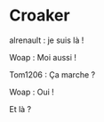 # Croaker
alrenault : je suis là !

Woap : Moi aussi !

Tom1206 : Ça marche ?

Woap : Oui !

Et là ?
